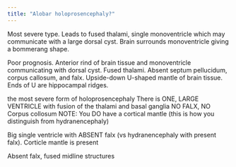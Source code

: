 ```yaml
---
title: "Alobar holoprosencephaly?"
---
```

Most severe type. Leads to fused thalami, single monoventricle which may communicate with a large dorsal cyst. Brain surrounds monoventricle giving a bommerang shape.

Poor prognosis. Anterior rind of brain tissue and monoventricle communicating with dorsal cyst. Fused thalami. Absent septum pellucidum, corpus callosum, and falx. Upside-down U-shaped mantle of brain tissue. Ends of U are hippocampal ridges.

the most severe form of holoprosencephaly
There is ONE, LARGE VENTRICLE with fusion of the thalami and basal ganglia 
NO FALX, NO Corpus collosum
NOTE: You DO have a cortical mantle (this is how you distinguish from hydranencephaly)

Big single ventricle with ABSENT falx (vs hydranencephaly with present falx). Corticle mantle is present

Absent falx, fused midline structures

